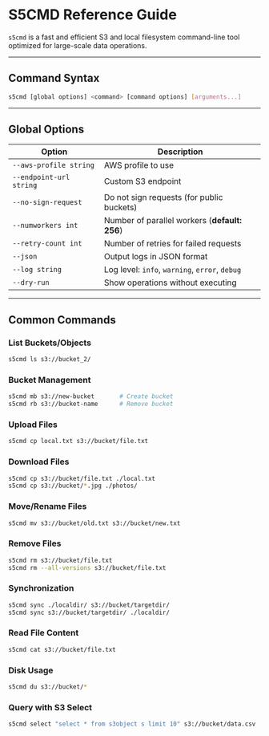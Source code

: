 # S5CMD Reference Guide

`s5cmd` is a fast and efficient S3 and local filesystem command-line tool optimized for large-scale data operations.

---

## Command Syntax

```bash
s5cmd [global options] <command> [command options] [arguments...]
```

---

## Global Options

| Option                  | Description                                    |
| ----------------------- | ---------------------------------------------- |
| `--aws-profile string`  | AWS profile to use                             |
| `--endpoint-url string` | Custom S3 endpoint                             |
| `--no-sign-request`     | Do not sign requests (for public buckets)      |
| `--numworkers int`      | Number of parallel workers (**default: 256**)  |
| `--retry-count int`     | Number of retries for failed requests          |
| `--json`                | Output logs in JSON format                     |
| `--log string`          | Log level: `info`, `warning`, `error`, `debug` |
| `--dry-run`             | Show operations without executing              |

---

## Common Commands

### List Buckets/Objects

```bash
s5cmd ls s3://bucket_2/
```

### Bucket Management

```bash
s5cmd mb s3://new-bucket       # Create bucket
s5cmd rb s3://bucket-name      # Remove bucket
```

### Upload Files

```bash
s5cmd cp local.txt s3://bucket/file.txt
```

### Download Files

```bash
s5cmd cp s3://bucket/file.txt ./local.txt
s5cmd cp s3://bucket/*.jpg ./photos/
```

### Move/Rename Files

```bash
s5cmd mv s3://bucket/old.txt s3://bucket/new.txt
```

### Remove Files

```bash
s5cmd rm s3://bucket/file.txt
s5cmd rm --all-versions s3://bucket/file.txt
```

### Synchronization

```bash
s5cmd sync ./localdir/ s3://bucket/targetdir/
s5cmd sync s3://bucket/targetdir/ ./localdir/
```

### Read File Content

```bash
s5cmd cat s3://bucket/file.txt
```

### Disk Usage

```bash
s5cmd du s3://bucket/*
```

### Query with S3 Select

```bash
s5cmd select "select * from s3object s limit 10" s3://bucket/data.csv
```
